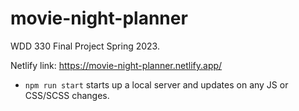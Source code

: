 # movie-night-planner
WDD 330 Final Project Spring 2023.


Netlify link: https://movie-night-planner.netlify.app/

- `npm run start` starts up a local server and updates on any JS or CSS/SCSS changes.
